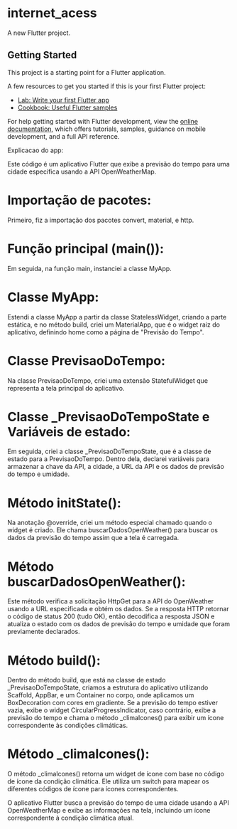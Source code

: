# internet_acess

A new Flutter project.

## Getting Started

This project is a starting point for a Flutter application.

A few resources to get you started if this is your first Flutter project:

- [Lab: Write your first Flutter app](https://docs.flutter.dev/get-started/codelab)
- [Cookbook: Useful Flutter samples](https://docs.flutter.dev/cookbook)

For help getting started with Flutter development, view the
[online documentation](https://docs.flutter.dev/), which offers tutorials,
samples, guidance on mobile development, and a full API reference.


Explicacao do app: 

Este código é um aplicativo Flutter que exibe a previsão do tempo para uma cidade específica usando a API OpenWeatherMap.

# Importação de pacotes:
Primeiro, fiz a importação dos pacotes convert, material, e http.

# Função principal (main()):
Em seguida, na função main, instanciei a classe MyApp.

# Classe MyApp:
Estendi a classe MyApp a partir da classe StatelessWidget, criando a parte estática, e no método build, criei um MaterialApp, que é o widget raiz do aplicativo, definindo home como a página de "Previsão do Tempo".

# Classe PrevisaoDoTempo:
Na classe PrevisaoDoTempo, criei uma extensão StatefulWidget que representa a tela principal do aplicativo.

# Classe _PrevisaoDoTempoState e Variáveis de estado:
Em seguida, criei a classe _PrevisaoDoTempoState, que é a classe de estado para a PrevisaoDoTempo. Dentro dela, declarei variáveis para armazenar a chave da API, a cidade, a URL da API e os dados de previsão do tempo e umidade.

# Método initState():
Na anotação @override, criei um método especial chamado quando o widget é criado. Ele chama buscarDadosOpenWeather() para buscar os dados da previsão do tempo assim que a tela é carregada.

# Método buscarDadosOpenWeather():
Este método verifica a solicitação HttpGet para a API do OpenWeather usando a URL especificada e obtém os dados. Se a resposta HTTP retornar o código de status 200 (tudo OK), então decodifica a resposta JSON e atualiza o estado com os dados de previsão do tempo e umidade que foram previamente declarados.

# Método build():
Dentro do método build, que está na classe de estado _PrevisaoDoTempoState, criamos a estrutura do aplicativo utilizando Scaffold, AppBar, e um Container no corpo, onde aplicamos um BoxDecoration com cores em gradiente. Se a previsão do tempo estiver vazia, exibe o widget CircularProgressIndicator, caso contrário, exibe a previsão do tempo e chama o método _climaIcones() para exibir um ícone correspondente às condições climáticas.

# Método _climaIcones():
O método _climaIcones() retorna um widget de ícone com base no código de ícone da condição climática. Ele utiliza um switch para mapear os diferentes códigos de ícone para ícones correspondentes.

O aplicativo Flutter busca a previsão do tempo de uma cidade usando a API OpenWeatherMap e exibe as informações na tela, incluindo um ícone correspondente à condição climática atual.